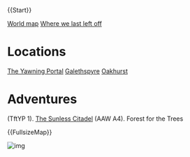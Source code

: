 {{Start}}

[World map]({@FullsizeMap:inline})
[Where we last left off]({@YawningPortal1})

# Locations

[The Yawning Portal]({@YawningPortal1})
[Galethspyre]({@Galethspyre1})
[Oakhurst]({@Oakhurst})

# Adventures

(TftYP 1). [The Sunless Citadel]({@Citadel1})
(AAW A4). Forest for the Trees


{{FullsizeMap}}

![img](assets/worldmap.jpg)
